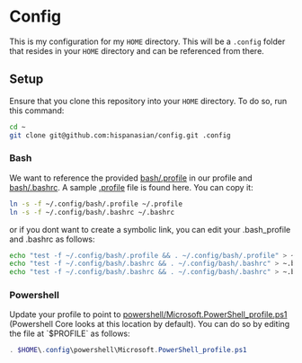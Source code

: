 # Config

This is my configuration for my `HOME` directory. This will be a `.config` folder that resides in your `HOME` directory and can be referenced from there.

## Setup

Ensure that you clone this repository into your `HOME` directory. To do so, run this command:

```bash
cd ~
git clone git@github.com:hispanasian/config.git .config
```

### Bash

We want to reference the provided [bash/.profile](bash/.profile) in our profile and [bash/.bashrc](bash/.bashrc). A sample [.profile](.profile) file is found here. You can copy it:

```bash
ln -s -f ~/.config/bash/.profile ~/.profile
ln -s -f ~/.config/bash/.bashrc ~/.bashrc
```

or if you dont want to create a symbolic link, you can edit your .bash_profile and .bashrc as follows:

```bash
echo "test -f ~/.config/bash/.profile && . ~/.config/bash/.profile" > ~.profile
echo "test -f ~/.config/bash/.bashrc && . ~/.config/bash/.bashrc" > ~.bash_profile
echo "test -f ~/.config/bash/.bashrc && . ~/.config/bash/.bashrc" > ~.bashrc
```

### Powershell

Update your profile to point to [powershell/Microsoft.PowerShell_profile.ps1](powershell/Microsoft.PowerShell_profile.ps1`) (Powershell Core looks at this location by default). You can do so by editing the file at `$PROFILE` as follows:

```powershell
. $HOME\.config\powershell\Microsoft.PowerShell_profile.ps1
```
